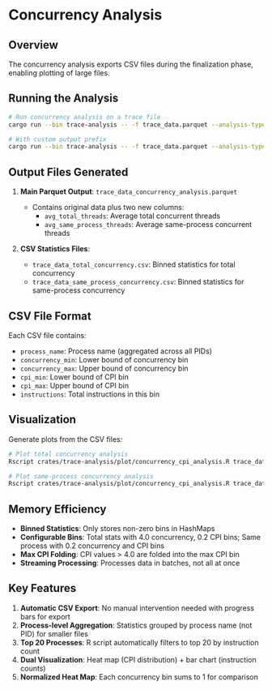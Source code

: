 # Concurrency Analysis

## Overview
The concurrency analysis exports CSV files during the finalization phase, enabling plotting of large files.

## Running the Analysis

```bash
# Run concurrency analysis on a trace file
cargo run --bin trace-analysis -- -f trace_data.parquet --analysis-type concurrency

# With custom output prefix
cargo run --bin trace-analysis -- -f trace_data.parquet --analysis-type concurrency --output-prefix my_analysis
```

## Output Files Generated

1. **Main Parquet Output**: `trace_data_concurrency_analysis.parquet`
   - Contains original data plus two new columns:
     - `avg_total_threads`: Average total concurrent threads
     - `avg_same_process_threads`: Average same-process concurrent threads

2. **CSV Statistics Files**:
   - `trace_data_total_concurrency.csv`: Binned statistics for total concurrency
   - `trace_data_same_process_concurrency.csv`: Binned statistics for same-process concurrency

## CSV File Format

Each CSV file contains:
- `process_name`: Process name (aggregated across all PIDs)
- `concurrency_min`: Lower bound of concurrency bin
- `concurrency_max`: Upper bound of concurrency bin
- `cpi_min`: Lower bound of CPI bin
- `cpi_max`: Upper bound of CPI bin
- `instructions`: Total instructions in this bin

## Visualization

Generate plots from the CSV files:

```bash
# Plot total concurrency analysis
Rscript crates/trace-analysis/plot/concurrency_cpi_analysis.R trace_data_total_concurrency.csv

# Plot same-process concurrency analysis
Rscript crates/trace-analysis/plot/concurrency_cpi_analysis.R trace_data_same_process_concurrency.csv
```

## Memory Efficiency

- **Binned Statistics**: Only stores non-zero bins in HashMaps
- **Configurable Bins**: Total stats with 4.0 concurrency, 0.2 CPI bins; Same process with 0.2 concurrency and CPI bins
- **Max CPI Folding**: CPI values > 4.0 are folded into the max CPI bin
- **Streaming Processing**: Processes data in batches, not all at once

## Key Features

1. **Automatic CSV Export**: No manual intervention needed with progress bars for export
2. **Process-level Aggregation**: Statistics grouped by process name (not PID) for smaller files
3. **Top 20 Processes**: R script automatically filters to top 20 by instruction count
4. **Dual Visualization**: Heat map (CPI distribution) + bar chart (instruction counts)
5. **Normalized Heat Map**: Each concurrency bin sums to 1 for comparison